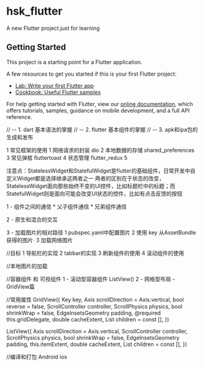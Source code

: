 # hsk_flutter

A new Flutter project.just for learning

## Getting Started

This project is a starting point for a Flutter application.

A few resources to get you started if this is your first Flutter project:

- [Lab: Write your first Flutter app](https://flutter.dev/docs/get-started/codelab)
- [Cookbook: Useful Flutter samples](https://flutter.dev/docs/cookbook)

For help getting started with Flutter, view our
[online documentation](https://flutter.dev/docs), which offers tutorials,
samples, guidance on mobile development, and a full API reference.

// --  1. dart 基本语法的掌握
// --  2. flutter 基本组件的掌握
// --  3. apk和ipa包的生成和发布


1  常见框架的使用
   1 网络请求的封装  dio
   2 本地数据的存储  shared_preferences
   3 常见弹框       fluttertoast
   4 状态管理       flutter_redux 
   5 


注意点：StatelessWidget和StatefulWidget是flutter的基础组件，日常开发中自定义Widget都是选择继承这两者之一
两者的区别在于状态的改变，StatelessWidget面向那些始终不变的UI控件，比如标题栏中的标题；而StatefulWidget则是面向可能会改变UI状态的控件，比如有点击反馈的按钮

1 - 组件之间的通信
    * 父子组件通信        * 兄弟组件通信 


2 - 原生和混合的交互   

3 - 加载图片的相对路径
     1 pubspec.yaml中配置图片
     2 使用 key 从AssetBundle获得的图片·
     3 加载网络图片




//目标
  1  导航栏的实现
  2  tabbar的实现
  3  刷新组件的使用
  4  滚动组件的使用

  //本地图片的加载


  //容器组件 和 可视组件
    1 - 滚动型容器组件 ListView()
    2 - 网格型布局 - GridView篇


//常用属性
 GridView({
  Key key,
  Axis scrollDirection = Axis.vertical,
  bool reverse = false,
  ScrollController controller,
  ScrollPhysics physics,
  bool shrinkWrap = false,
  EdgeInsetsGeometry padding,
  @required this.gridDelegate,
  double cacheExtent,
  List<Widget> children = const <Widget>[],
})

ListView({
  Axis scrollDirection = Axis.vertical,
  ScrollController controller,
  ScrollPhysics physics,
  bool shrinkWrap = false,
  EdgeInsetsGeometry padding,
  this.itemExtent,
  double cacheExtent,
  List<Widget> children = const <Widget>[],
})
        


  
  //编译和打包
    Android
    ios
